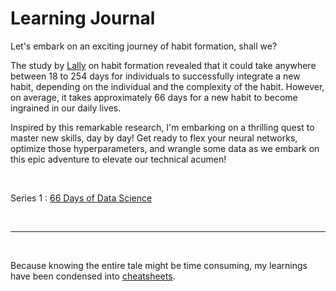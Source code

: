 # Learning Journal

Let's embark on an exciting journey of habit formation, shall we?

The study by <a href="http://onlinelibrary.wiley.com/doi/10.1002/ejsp.674/abstract" target="_blank">Lally</a> on habit formation revealed that it could take anywhere between 18 to 254 days for individuals to successfully integrate a new habit, depending on the individual and the complexity of the habit. However, on average, it takes approximately 66 days for a new habit to become ingrained in our daily lives.

Inspired by this remarkable research, I'm embarking on a thrilling quest to master new skills, day by day! Get ready to flex your neural networks, optimize those hyperparameters, and wrangle some data as we embark on this epic adventure to elevate our technical acumen!

<br/>

Series 1 : [66 Days of Data Science](./66_Days_of_Data_Science/)

<br/>

---

<br/>

Because knowing the entire tale might be time consuming, my learnings have been condensed into [cheatsheets](./CheatSheet/).

